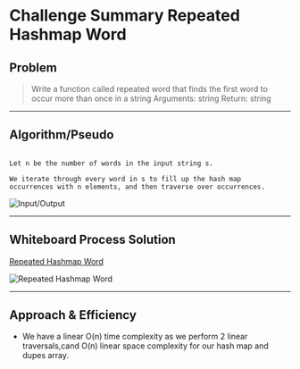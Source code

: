 # Challenge Summary Repeated Hashmap Word

## Problem

>Write a function called repeated word that finds the first word to occur more than once in a string
Arguments: string
Return: string

---

## Algorithm/Pseudo

```

Let n be the number of words in the input string s.

We iterate through every word in s to fill up the hash map 
occurrences with n elements, and then traverse over occurrences.

```

![Input/Output](https://user-images.githubusercontent.com/107226923/195680162-9877d95c-ca8a-4c20-b3a5-68e2a91cbc9b.png)


---

## Whiteboard Process Solution

[Repeated Hashmap Word](https://miro.com/app/board/uXjVPdgoi_Q=/)

![Repeated Hashmap Word](https://user-images.githubusercontent.com/107226923/195680162-9877d95c-ca8a-4c20-b3a5-68e2a91cbc9b.png)

---

## Approach & Efficiency

- We have a linear O(n) time complexity as we perform 2 linear traversals,cand O(n) linear space complexity for our hash map and dupes array.
